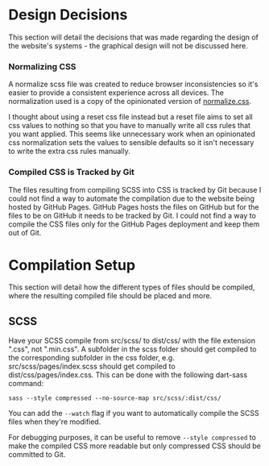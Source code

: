 
# Design Decisions
This section will detail the decisions that was made regarding the design of the website's systems - the graphical design will not be discussed here.

### Normalizing CSS
A normalize scss file was created to reduce browser inconsistencies so it's easier to provide a consistent experience across all devices. The normalization used is a copy of the opinionated version of [normalize.css](https://github.com/csstools/normalize.css). 

I thought about using a reset css file instead but a reset file aims to set all css values to nothing so that you have to manually write all css rules that you want applied. This seems like unnecessary work when an opinionated css normalization sets the values to sensible defaults so it isn't necessary to write the extra css rules manually.

### Compiled CSS is Tracked by Git
The files resulting from compiling SCSS into CSS is tracked by Git because I could not find a way to automate the compilation due to the website being hosted by GitHub Pages. GitHub Pages hosts the files on GitHub but for the files to be on GitHub it needs to be tracked by Git. I could not find a way to compile the CSS files only for the GitHub Pages deployment and keep them out of Git.

# Compilation Setup
This section will detail how the different types of files should be compiled, where the resulting compiled file should be placed and more.

## SCSS
Have your SCSS compile from src/scss/ to dist/css/ with the file extension ".css", not ".min.css". A subfolder in the scss folder should get compiled to the corresponding subfolder in the css folder, e.g. src/scss/pages/index.scss should get compiled to dist/css/pages/index.css.
This can be done with the following dart-sass command:
```
sass --style compressed --no-source-map src/scss/:dist/css/
```
You can add the `--watch` flag if you want to automatically compile the SCSS files when they're modified.

For debugging purposes, it can be useful to remove `--style compressed` to make the compiled CSS more readable but only compressed CSS should be committed to Git.
